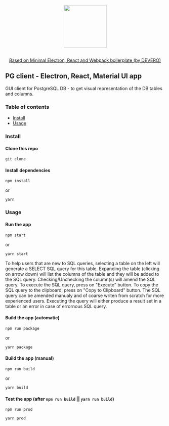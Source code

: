 <p align="center">
  <img src="https://cdn.rawgit.com/alexdevero/electron-react-webpack-boilerplate/master/docs/images/electron-react-webpack-boilerplate.png" width="135" align="center">
  <br>
  <br>
</p>

<p align="center">
  <a href="https://david-dm.org/alexdevero/electron-react-webpack-boilerplate">Based on Minimal Electron, React and Webpack boilerplate (by DEVERO)</a>
</p>

## PG client - Electron, React, Material UI app 

GUI client for PostgreSQL DB - to get visual representation of the DB tables and columns.

### Table of contents

* [Install](#install)
* [Usage](#usage)

### Install

#### Clone this repo

```
git clone 
```

#### Install dependencies

```
npm install
```
or
```
yarn
```

### Usage

#### Run the app

```
npm start
```
or
```
yarn start
```
To help users that are new to SQL queries, selecting a table on the left will generate a SELECT SQL query for this table. Expanding the table (clicking on arrow down) will list the columns of the table and they will be added to the SQL query. Checking/Unchecking the column(s) will amend the SQL query.
To execute the SQL query, press on "Execute" button.
To copy the SQL query to the clipboard, press on "Copy to Clipboard" button. 
The SQL query can be amended manualy and of coarse writen from scratch for more experienced users. 
Executing the query will either produce a result set in a table or an error in case of errornous SQL query.


#### Build the app (automatic)

```
npm run package
```
or
```
yarn package
```

#### Build the app (manual)

```
npm run build
```
or
```
yarn build
```

#### Test the app (after `npm run build` || `yarn run build`)
```
npm run prod
```
```
yarn prod
```


